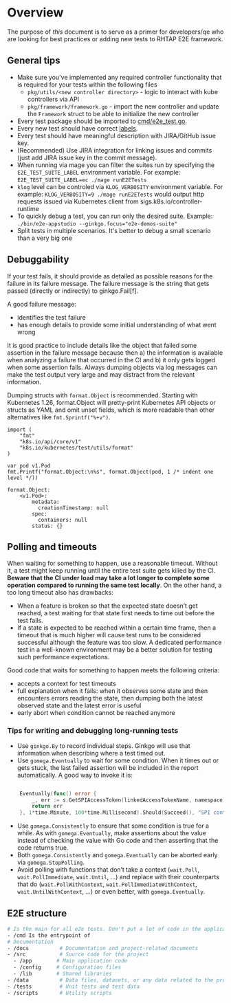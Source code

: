 # Overview
The purpose of *this* document is to serve as a primer for developers/qe who are looking for best practices or adding new tests to RHTAP E2E framework.

## General tips

* Make sure you've implemented any required controller functionality that is required for your tests within the following files
   * `pkg/utils/<new controller directory>` - logic to interact with kube controllers via API
   * `pkg/framework/framework.go` - import the new controller and update the `Framework` struct to be able to initialize the new controller
* Every test package should be imported to [cmd/e2e_test.go](https://github.com/redhat-appstudio/e2e-tests/blob/main/cmd/e2e_test.go#L15).
* Every new test should have correct [labels](docs/LabelsNaming.md).
* Every test should have meaningful description with JIRA/GitHub issue key.
* (Recommended) Use JIRA integration for linking issues and commits (just add JIRA issue key in the commit message).
* When running via mage you can filter the suites run by specifying the
  `E2E_TEST_SUITE_LABEL` environment variable. For example:
  `E2E_TEST_SUITE_LABEL=ec ./mage runE2ETests`
* `klog` level can be controled via `KLOG_VERBOSITY` environment variable. For
  example: `KLOG_VERBOSITY=9 ./mage runE2ETests` would output http requests
  issued via Kubernetes client from sigs.k8s.io/controller-runtime
* To quickly debug a test, you can run only the desired suite. Example: `./bin/e2e-appstudio --ginkgo.focus="e2e-demos-suite"`
* Split tests in multiple scenarios. It's better to debug a small scenario than a very big one

## Debuggability

If your test fails, it should provide as detailed as possible reasons for the failure in its failure message. The failure message is the string that gets passed (directly or indirectly) to ginkgo.Fail[f].

A good failure message:
* identifies the test failure
* has enough details to provide some initial understanding of what went wrong

It is good practice to include details like the object that failed some assertion in the failure message because then a) the information is available when analyzing a failure that occurred in the CI and b) it only gets logged when some assertion fails. Always dumping objects via log messages can make the test output very large and may distract from the relevant information.

Dumping structs with `format.Object` is recommended. Starting with Kubernetes 1.26, format.Object will pretty-print Kubernetes API objects or structs as YAML and omit unset fields, which is more readable than other alternatives like `fmt.Sprintf("%+v")`.

```golang
import (
    "fmt"
    "k8s.io/api/core/v1"
    "k8s.io/kubernetes/test/utils/format"
)

var pod v1.Pod
fmt.Printf("format.Object:\n%s", format.Object(pod, 1 /* indent one level */))

format.Object:
    <v1.Pod>:
        metadata:
          creationTimestamp: null
        spec:
          containers: null
        status: {}
```
## Polling and timeouts

When waiting for something to happen, use a reasonable timeout. Without it, a test might keep running until the entire test suite gets killed by the CI. **Beware that the CI under load may take a lot longer to complete some operation compared to running the same test locally**. On the other hand, a too long timeout also has drawbacks:

* When a feature is broken so that the expected state doesn’t get reached, a test waiting for that state first needs to time out before the test fails.
* If a state is expected to be reached within a certain time frame, then a timeout that is much higher will cause test runs to be considered successful although the feature was too slow. A dedicated performance test in a well-known environment may be a better solution for testing such performance expectations.

Good code that waits for something to happen meets the following criteria:
* accepts a context for test timeouts
* full explanation when it fails: when it observes some state and then encounters errors reading the state, then dumping both the latest observed state and the latest error is useful
* early abort when condition cannot be reached anymore

### Tips for writing and debugging long-running tests

* Use `ginkgo.By` to record individual steps. Ginkgo will use that information when describing where a test timed out.
* Use `gomega.Eventually` to wait for some condition. When it times out or gets stuck, the last failed assertion will be included in the report automatically. A good way to invoke it is:
```go

	Eventually(func() error {
		_, err := s.GetSPIAccessToken(linkedAccessTokenName, namespace)
		return err
	}, 1*time.Minute, 100*time.Millisecond).Should(Succeed(), "SPI controller didn't create the SPIAccessToken")
```
* Use `gomega.Consistently` to ensure that some condition is true for a while. As with `gomega.Eventually`, make assertions about the value instead of checking the value with Go code and then asserting that the code returns true.
* Both `gomega.Consistently` and `gomega.Eventually` can be aborted early via `gomega.StopPolling`.
* Avoid polling with functions that don’t take a context (`wait.Poll`, `wait.PollImmediate`, `wait.Until`, …) and replace with their counterparts that do (`wait.PollWithContext`, `wait.PollImmediateWithContext`, `wait.UntilWithContext`, …) or even better, with `gomega.Eventually`.

## E2E structure
```bash
# Is the main for all e2e tests. Don't put a lot of code in the application directory. If you think the code can be imported and used in other projects, then it should live in the `/pkg` directory.
- /cmd Is the entrypoint of
# Documentation
- /docs          # Documentation and project-related documents
- /src           # Source code for the project
  - /app        # Main application code
  - /config     # Configuration files
  - /lib        # Shared libraries
- /data          # Data files, datasets, or any data related to the project
- /tests         # Unit tests and test data
- /scripts       # Utility scripts
```